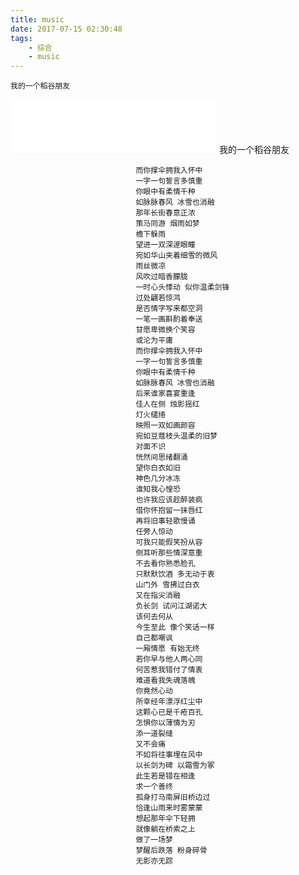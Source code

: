 ```yaml
---
title: music
date: 2017-07-15 02:30:48
tags:
	- 综合
	- music
---
```

	我的一个稻谷朋友

<iframe frameborder="no" border="0" marginwidth="0" marginheight="0" width=330 height=86 src="//music.163.com/outchain/player?type=2&id=437250607&auto=1&height=66"></iframe>
								我的一个稻谷朋友

								而你撑伞拥我入怀中
								一字一句誓言多慎重
								你眼中有柔情千种
								如脉脉春风 冰雪也消融
								那年长街春意正浓
								策马同游 烟雨如梦
								檐下躲雨
								望进一双深邃眼瞳
								宛如华山夹着细雪的微风
								雨丝微凉
								风吹过暗香朦胧
								一时心头悸动 似你温柔剑锋
								过处翩若惊鸿
								是否情字写来都空洞
								一笔一画斟酌着奉送
								甘愿卑微换个笑容
								或沦为平庸
								而你撑伞拥我入怀中
								一字一句誓言多慎重
								你眼中有柔情千种
								如脉脉春风 冰雪也消融
								后来谁家喜宴重逢
								佳人在侧 烛影摇红
								灯火缱绻
								映照一双如画颜容
								宛如豆蔻枝头温柔的旧梦
								对面不识
								恍然间思绪翻涌
								望你白衣如旧
								神色几分冰冻
								谁知我心惶恐
								也许我应该趁醉装疯
								借你怀抱留一抹唇红
								再将旧事轻歌慢诵
								任旁人惊动
								可我只能假笑扮从容
								侧耳听那些情深意重
								不去看你熟悉脸孔
								只默默饮酒 多无动于衷
								山门外 雪拂过白衣
								又在指尖消融
								负长剑 试问江湖诺大
								该何去何从
								今生至此 像个笑话一样
								自己都嘲讽
								一厢情愿 有始无终
								若你早与他人两心同
								何苦惹我错付了情衷
								难道看我失魂落魄
								你竟然心动
								所幸经年漂浮红尘中
								这颗心已是千疮百孔
								怎惧你以薄情为刃
								添一道裂缝
								又不会痛
								不如将往事埋在风中
								以长剑为碑 以霜雪为冢
								此生若是错在相逢
								求一个善终
								孤身打马南屏旧桥边过
								恰逢山雨来时雾蒙蒙
								想起那年伞下轻拥
								就像躺在桥索之上
								做了一场梦
								梦醒后跌落 粉身碎骨
								无影亦无踪

